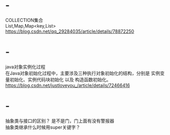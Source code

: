 # -
COLLECTION集合<br/>
List,Map,Map<key,List><br/>
https://blog.csdn.net/qq_29284035/article/details/78872250
# -
java对象实例化过程<br/>
在Java对象初始化过程中，主要涉及三种执行对象初始化的结构，分别是 实例变量初始化、实例代码块初始化 以及 构造函数初始化。<br/>
https://blog.csdn.net/justloveyou_/article/details/72466416
# -
抽象类与接口的区别？ 是不是门，门上面有没有警报器<br/>
抽象类继承什么时候用super关键字？

